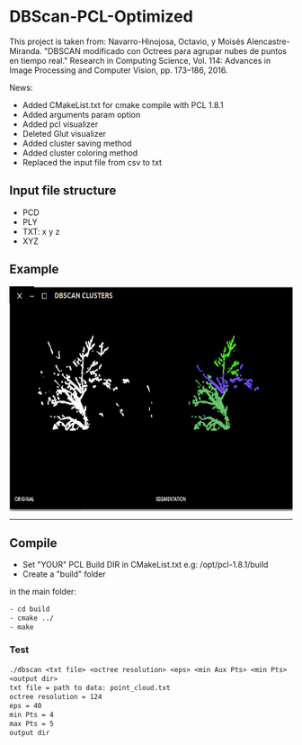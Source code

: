 # DBScan-PCL-Optimized

This project is taken from: Navarro-Hinojosa, Octavio, y Moisés Alencastre-Miranda. "DBSCAN modificado con Octrees para agrupar nubes de puntos en tiempo real." 
Research in Computing Science, Vol. 114: Advances in Image Processing and Computer Vision, pp. 173–186, 2016.

News:
* Added CMakeList.txt for cmake compile with PCL 1.8.1
* Added arguments param option
* Added pcl visualizer
* Deleted Glut visualizer
* Added cluster saving method
* Added cluster coloring method
* Replaced the input file from csv to txt

## Input file structure

* PCD
* PLY
* TXT: x y z
* XYZ

## Example
<img src="./example/scan.png" align="center" height="400" width="540"><br>

-------------------
## Compile
* Set "YOUR" PCL Build DIR in CMakeList.txt e.g: /opt/pcl-1.8.1/build
* Create a "build" folder

in the main folder:

    - cd build  
    - cmake ../
    - make
       
        	 
### Test

    ./dbscan <txt file> <octree resolution> <eps> <min Aux Pts> <min Pts> <output dir>
    txt file = path to data: point_cloud.txt
    octree resolution = 124
    eps = 40
    min Pts = 4
    max Pts = 5
    output dir
    



